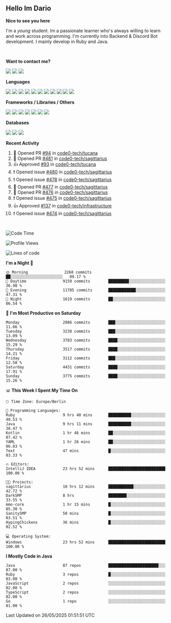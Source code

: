 <h2>Hello Im Dario</h2>

**Nice to see you here**

I'm a *young* student. Im a passionate learner who's always willing to learn and work across
programming. I'm currently into Backend & Discord Bot development. I mainly develop in Ruby and Java.

<br/>

**Want to contact me?**

<a href="https://github.com/knerio"><img src="https://img.shields.io/badge/-Github-blue?style=for-the-badge&logo=github&logoColor=white"/></a> <a href="https://discord.com/users/639416958923702292"><img src="https://img.shields.io/badge/-knerio-blue?style=for-the-badge&logo=discord&logoColor=white"/></a> <a href="https://twitch.tv/dopalos_"><img src="https://img.shields.io/badge/-twitch-blue?style=for-the-badge&logo=twitch&logoColor=white"/></a>

**Languages**

<img src="https://img.shields.io/badge/-Java-blue?style=for-the-badge&logo=java&logoColor=white"/> <img src="https://img.shields.io/badge/-Ruby-blue?style=for-the-badge&logo=Ruby&logoColor=white"/> <img src="https://img.shields.io/badge/-Git-blue?style=for-the-badge&logo=Git&logoColor=white"/> <img src="https://img.shields.io/badge/-HTML-blue?style=for-the-badge&logo=html5&logoColor=white"/> <img src="https://img.shields.io/badge/-CSS-blue?style=for-the-badge&logo=CSS3&logoColor=white"/> <img src="https://img.shields.io/badge/-Javascript-blue?style=for-the-badge&logo=javascript&logoColor=white"/> <img src="https://img.shields.io/badge/-Typescript-blue?style=for-the-badge&logo=TypeScript&logoColor=white"/> <img src="https://img.shields.io/badge/-Kotlin-blue?style=for-the-badge&logo=kotlin&logoColor=white"/> <img src="https://img.shields.io/badge/-SQL-blue?style=for-the-badge&logo=MYSQL&logoColor=white"/> <img src="https://img.shields.io/badge/-Markdown-blue?style=for-the-badge&logo=Markdown&logoColor=white"/> <img src="https://img.shields.io/badge/-JSON-blue?style=for-the-badge&logo=JSON&logoColor=white"/>
<br/>

 **Frameworks / Libraries / Others**

<img src="https://img.shields.io/badge/-Ruby_On_Rails-blue?style=for-the-badge&logo=ruby-on-rails&logoColor=white"/> <img src="https://img.shields.io/badge/-JDA-blue?style=for-the-badge&logo=JDA&logoColor=white"/> <img src="https://img.shields.io/badge/-Bootstrap-blue?style=for-the-badge&logo=Bootstrap&logoColor=white"/> <img src="https://img.shields.io/badge/-Node.JS-blue?style=for-the-badge&logo=node.js&logoColor=white"/> <img src="https://img.shields.io/badge/-React-blue?style=for-the-badge&logo=React&logoColor=white"/> <img src="https://img.shields.io/badge/-Express-blue?style=for-the-badge&logo=Express&logoColor=white"/> <img src="https://img.shields.io/badge/-Next.Js-blue?style=for-the-badge&logo=Next.Js&logoColor=white"/>

**Databases**

<img src="https://img.shields.io/badge/-MongoDB-blue?style=for-the-badge&logo=mongodb&logoColor=white"/> <img src="https://img.shields.io/badge/-MariaDB-blue?style=for-the-badge&logo=MariaDB&logoColor=white"/>
<img src="https://img.shields.io/badge/-PostgreSQL-blue?style=for-the-badge&logo=PostgreSQl&logoColor=white"/>

**Recent Activity**

<!--RECENT_ACTIVITY:start-->
1. 💪 Opened PR [#94](https://github.com/code0-tech/tucana/pull/94) in [code0-tech/tucana](https://github.com/code0-tech/tucana)<br>
2. 💪 Opened PR [#481](https://github.com/code0-tech/sagittarius/pull/481) in [code0-tech/sagittarius](https://github.com/code0-tech/sagittarius)<br>
3. 👍 Approved [#93](https://github.com/code0-tech/tucana/pull/93#pullrequestreview-2866924222) in [code0-tech/tucana](https://github.com/code0-tech/tucana)<br>
4. ❗️ Opened issue [#480](https://github.com/code0-tech/sagittarius/issues/480) in [code0-tech/sagittarius](https://github.com/code0-tech/sagittarius)<br>
5. ❗️ Opened issue [#478](https://github.com/code0-tech/sagittarius/issues/478) in [code0-tech/sagittarius](https://github.com/code0-tech/sagittarius)<br>
6. 💪 Opened PR [#477](https://github.com/code0-tech/sagittarius/pull/477) in [code0-tech/sagittarius](https://github.com/code0-tech/sagittarius)<br>
7. 💪 Opened PR [#476](https://github.com/code0-tech/sagittarius/pull/476) in [code0-tech/sagittarius](https://github.com/code0-tech/sagittarius)<br>
8. ❗️ Opened issue [#475](https://github.com/code0-tech/sagittarius/issues/475) in [code0-tech/sagittarius](https://github.com/code0-tech/sagittarius)<br>
9. 👍 Approved [#137](https://github.com/code0-tech/infrastructure/pull/137#pullrequestreview-2865813590) in [code0-tech/infrastructure](https://github.com/code0-tech/infrastructure)<br>
10. ❗️ Opened issue [#474](https://github.com/code0-tech/sagittarius/issues/474) in [code0-tech/sagittarius](https://github.com/code0-tech/sagittarius)<br>
<!--RECENT_ACTIVITY:end-->
 
#

<!--START_SECTION:waka-->
![Code Time](http://img.shields.io/badge/Code%20Time-1%2C188%20hrs%2047%20mins-blue)

![Profile Views](http://img.shields.io/badge/Profile%20Views-1-blue)

![Lines of code](https://img.shields.io/badge/From%20Hello%20World%20I%27ve%20Written-2.7%20million%20lines%20of%20code-blue)

**I'm a Night 🦉** 

```text
🌞 Morning                2268 commits        ██░░░░░░░░░░░░░░░░░░░░░░░   09.17 % 
🌆 Daytime                9150 commits        █████████░░░░░░░░░░░░░░░░   36.98 % 
🌃 Evening                11705 commits       ████████████░░░░░░░░░░░░░   47.31 % 
🌙 Night                  1619 commits        ██░░░░░░░░░░░░░░░░░░░░░░░   06.54 % 
```
📅 **I'm Most Productive on Saturday** 

```text
Monday                   2886 commits        ███░░░░░░░░░░░░░░░░░░░░░░   11.66 % 
Tuesday                  3238 commits        ███░░░░░░░░░░░░░░░░░░░░░░   13.09 % 
Wednesday                3783 commits        ████░░░░░░░░░░░░░░░░░░░░░   15.29 % 
Thursday                 3517 commits        ████░░░░░░░░░░░░░░░░░░░░░   14.21 % 
Friday                   3112 commits        ███░░░░░░░░░░░░░░░░░░░░░░   12.58 % 
Saturday                 4431 commits        ████░░░░░░░░░░░░░░░░░░░░░   17.91 % 
Sunday                   3775 commits        ████░░░░░░░░░░░░░░░░░░░░░   15.26 % 
```


📊 **This Week I Spent My Time On** 

```text
🕑︎ Time Zone: Europe/Berlin

💬 Programming Languages: 
Ruby                     9 hrs 40 mins       ██████████░░░░░░░░░░░░░░░   40.53 % 
Java                     9 hrs 11 mins       ██████████░░░░░░░░░░░░░░░   38.47 % 
Kotlin                   1 hr 46 mins        ██░░░░░░░░░░░░░░░░░░░░░░░   07.42 % 
YAML                     1 hr 26 mins        ██░░░░░░░░░░░░░░░░░░░░░░░   06.03 % 
Text                     47 mins             █░░░░░░░░░░░░░░░░░░░░░░░░   03.33 % 

🔥 Editors: 
IntelliJ IDEA            23 hrs 52 mins      █████████████████████████   100.00 % 

🐱‍💻 Projects: 
sagittarius              10 hrs 12 mins      ███████████░░░░░░░░░░░░░░   42.72 % 
DarkSMP                  8 hrs               ████████░░░░░░░░░░░░░░░░░   33.55 % 
mmo-core                 1 hr 15 mins        █░░░░░░░░░░░░░░░░░░░░░░░░   05.30 % 
SanitySMP                50 mins             █░░░░░░░░░░░░░░░░░░░░░░░░   03.51 % 
HypingChickens           36 mins             █░░░░░░░░░░░░░░░░░░░░░░░░   02.52 % 

💻 Operating System: 
Windows                  23 hrs 52 mins      █████████████████████████   100.00 % 
```

**I Mostly Code in Java** 

```text
Java                     87 repos            ██████████████████████░░░   87.00 % 
Ruby                     3 repos             █░░░░░░░░░░░░░░░░░░░░░░░░   03.00 % 
JavaScript               2 repos             ░░░░░░░░░░░░░░░░░░░░░░░░░   02.00 % 
TypeScript               2 repos             ░░░░░░░░░░░░░░░░░░░░░░░░░   02.00 % 
Go                       1 repo              ░░░░░░░░░░░░░░░░░░░░░░░░░   01.00 % 
```




 Last Updated on 26/05/2025 01:51:51 UTC
<!--END_SECTION:waka-->

